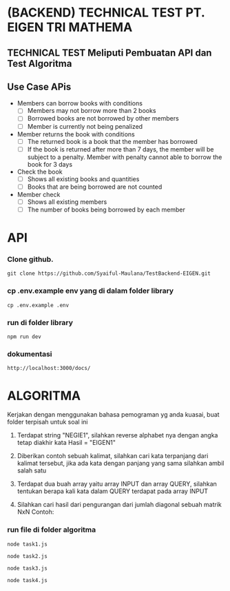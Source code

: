 # (BACKEND) TECHNICAL TEST PT. EIGEN TRI MATHEMA

## TECHNICAL TEST Meliputi Pembuatan API dan Test Algoritma

## Use Case APis

- Members can borrow books with conditions
  - [ ] Members may not borrow more than 2 books
  - [ ] Borrowed books are not borrowed by other members
  - [ ] Member is currently not being penalized
- Member returns the book with conditions
  - [ ] The returned book is a book that the member has borrowed
  - [ ] If the book is returned after more than 7 days, the member will be subject to a penalty. Member with penalty cannot able to borrow the book for 3 days
- Check the book
  - [ ] Shows all existing books and quantities
  - [ ] Books that are being borrowed are not counted
- Member check
  - [ ] Shows all existing members
  - [ ] The number of books being borrowed by each member

# API

### Clone github.

```
git clone https://github.com/Syaiful-Maulana/TestBackend-EIGEN.git
```

### cp .env.example env yang di dalam folder library

```
cp .env.example .env
```

### run di folder library

```
npm run dev
```

### dokumentasi

```
http://localhost:3000/docs/
```

# ALGORITMA

Kerjakan dengan menggunakan bahasa pemograman yg anda kuasai, buat folder terpisah untuk soal ini

1. Terdapat string "NEGIE1", silahkan reverse alphabet nya dengan angka tetap diakhir kata Hasil = "EIGEN1"

2. Diberikan contoh sebuah kalimat, silahkan cari kata terpanjang dari kalimat tersebut, jika ada kata dengan panjang yang sama silahkan ambil salah satu

3. Terdapat dua buah array yaitu array INPUT dan array QUERY, silahkan tentukan berapa kali kata dalam QUERY terdapat pada array INPUT

4. Silahkan cari hasil dari pengurangan dari jumlah diagonal sebuah matrik NxN Contoh:

### run file di folder algoritma

```
node task1.js
```

```
node task2.js
```

```
node task3.js
```

```
node task4.js
```
